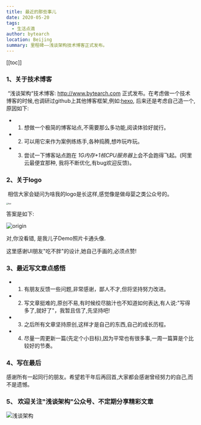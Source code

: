 ```yaml
---
title: 最近的那些事儿
date: 2020-05-20
tags: 
  - 生活点滴
author: bytearch
location: Beijing  
summary: ​里程碑——浅谈架构技术博客正式发布。     
---
```

[[toc]]

### 1、关于技术博客

​    “浅谈架构“技术博客: http://www.bytearch.com 正式发布。在考虑做一个技术博客的时候,也调研过github上其他博客框架,例如:[hexo](https://github.com/hexojs/hexo), 后来还是考虑自己造一个,原因如下:

* 1) 想做一个极简的博客站点,不需要那么多功能,阅读体验好就行。

* 2) 可以用它来作为案例练练手,各种捣腾,想咋玩咋玩。

* 3) 尝试一下博客站点跑在 *1G内存+1核CPU服务器*上会不会跑得飞起。(阿里云最便宜那种, 我将不断优化,有bug欢迎反馈)。


### 2、关于logo

​    相信大家会疑问为啥我的logo是长这样,感觉像是做母婴之类公众号的。



<img src="http://storage.bytearch.com/images/demo.jpeg" alt="logo" style="zoom:30%;" />

答案是如下:

![origin](http://storage.bytearch.com/images/demo_origin.jpeg)

对,你没看错, 是我儿子Demo照片卡通头像.

这里感谢UI朋友"吃不胖"的设计,她自己手画的,必须点赞!

### 3、最近写文章点感悟

* 1) 有朋友反馈一些问题,非常感谢，鄙人不才,但将坚持努力改进。

* 2) 写文章挺难的,原创不易,有时候绞尽脑汁也不知道如何表达,有人说:"写得多了,就好了"，我暂且信了,先坚持吧!
* 3) 之后所有文章坚持原创,这样才是自己的东西,自己的成长历程。
* 4) 尽量一周更新一篇(先定个小目标),因为平常也有很多事,一周一篇算是个比较好的节奏。



### 4、写在最后

感谢所有一起同行的朋友。希望若干年后再回首,大家都会感谢曾经努力的自己,而不是遗憾。

### 5、 欢迎关注"浅谈架构"公众号、不定期分享精彩文章

![浅谈架构](http://storage.bytearch.com/images/qrcode_demo_bytearch.jpg)